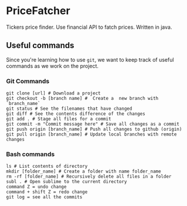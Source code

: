 # PriceFatcher
Tickers price finder. Use financial API to fatch prices. Written in java.


## Useful commands

Since you're learning how to use `git`, we want to keep track of useful commands as we work on the project. 



### Git Commands 
```
git clone [url] # Download a project 
git checkout -b [branch name] #  Create a  new branch with `branch_name` 
git status # See the filenames that have changed 
git diff # See the contents difference of the changes 
git add . # Stage all files for a commit 
git commit -m "Commit message here" # Save all changes as a commit 
git push origin [branch_name] # Push all changes to github (origin) 
git pull origin [branch_name] # Update local branches with remote changes 
```

### Bash commands 
```
ls # List contents of directory 
mkdir [folder_name] # Create a folder with name folder_name 
rm -rf [folder_name] # Recursively delete all files in a folder 
subl . # Open sublime to the current directory 
command Z = undo change
command + shift Z = redo change
git log = see all the commits
```